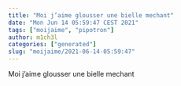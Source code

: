 ```yaml
---
title: "Moi j’aime glousser une bielle mechant"
date: "Mon Jun 14 05:59:47 CEST 2021"
tags: ["moijaime", "pipotron"]
author: m1ch3l
categories: ["generated"]
slug: "moijaime/2021-06-14-05:59:47"
---
```


Moi j’aime glousser une bielle mechant
